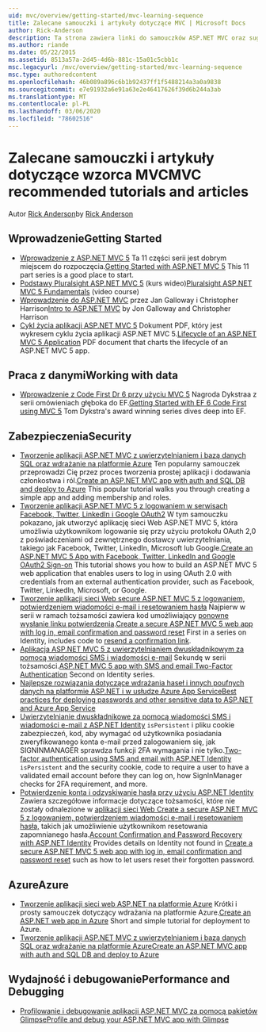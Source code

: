 ```yaml
---
uid: mvc/overview/getting-started/mvc-learning-sequence
title: Zalecane samouczki i artykuły dotyczące MVC | Microsoft Docs
author: Rick-Anderson
description: Ta strona zawiera linki do samouczków ASP.NET MVC oraz sugerowaną sekwencję do ich wykonania.
ms.author: riande
ms.date: 05/22/2015
ms.assetid: 8513a57a-2d45-4d6b-881c-15a01c5cbb1c
msc.legacyurl: /mvc/overview/getting-started/mvc-learning-sequence
msc.type: authoredcontent
ms.openlocfilehash: 46b089a896c6b1b92437ff1f5488214a3a0a9838
ms.sourcegitcommit: e7e91932a6e91a63e2e46417626f39d6b244a3ab
ms.translationtype: MT
ms.contentlocale: pl-PL
ms.lasthandoff: 03/06/2020
ms.locfileid: "78602516"
---
```

# <a name="mvc-recommended-tutorials-and-articles"></a><span data-ttu-id="dd9ac-103">Zalecane samouczki i artykuły dotyczące wzorca MVC</span><span class="sxs-lookup"><span data-stu-id="dd9ac-103">MVC recommended tutorials and articles</span></span>

<span data-ttu-id="dd9ac-104">Autor [Rick Anderson](https://twitter.com/RickAndMSFT)</span><span class="sxs-lookup"><span data-stu-id="dd9ac-104">by [Rick Anderson](https://twitter.com/RickAndMSFT)</span></span>

<a id="pwd"></a>
## <a name="getting-started"></a><span data-ttu-id="dd9ac-105">Wprowadzenie</span><span class="sxs-lookup"><span data-stu-id="dd9ac-105">Getting Started</span></span>

- <span data-ttu-id="dd9ac-106">[Wprowadzenie z ASP.NET MVC 5](introduction/getting-started.md) Ta 11 części serii jest dobrym miejscem do rozpoczęcia.</span><span class="sxs-lookup"><span data-stu-id="dd9ac-106">[Getting Started with ASP.NET MVC 5](introduction/getting-started.md) This 11 part series is a good place to start.</span></span>
- <span data-ttu-id="dd9ac-107">[Podstawy Pluralsight ASP.NET MVC 5](https://pluralsight.com/training/Player?author=scott-allen&amp;name=aspdotnet-mvc5-fundamentals-m1-introduction&amp;mode=live&amp;clip=0&amp;course=aspdotnet-mvc5-fundamentals) (kurs wideo)</span><span class="sxs-lookup"><span data-stu-id="dd9ac-107">[Pluralsight ASP.NET MVC 5 Fundamentals](https://pluralsight.com/training/Player?author=scott-allen&amp;name=aspdotnet-mvc5-fundamentals-m1-introduction&amp;mode=live&amp;clip=0&amp;course=aspdotnet-mvc5-fundamentals) (video course)</span></span>
- <span data-ttu-id="dd9ac-108">[Wprowadzenie do ASP.NET MVC](https://channel9.msdn.com/Series/Introduction-to-ASP-NET-MVC) przez Jan Galloway i Christopher Harrison</span><span class="sxs-lookup"><span data-stu-id="dd9ac-108">[Intro to ASP.NET MVC](https://channel9.msdn.com/Series/Introduction-to-ASP-NET-MVC) by Jon Galloway and Christopher Harrison</span></span>
- <span data-ttu-id="dd9ac-109">[Cykl życia aplikacji ASP.NET MVC 5](lifecycle-of-an-aspnet-mvc-5-application.md) Dokument PDF, który jest wykresem cyklu życia aplikacji ASP.NET MVC 5.</span><span class="sxs-lookup"><span data-stu-id="dd9ac-109">[Lifecycle of an ASP.NET MVC 5 Application](lifecycle-of-an-aspnet-mvc-5-application.md) PDF document that charts the lifecycle of an ASP.NET MVC 5 app.</span></span>

<a id="con"></a>
## <a name="working-with-data"></a><span data-ttu-id="dd9ac-110">Praca z danymi</span><span class="sxs-lookup"><span data-stu-id="dd9ac-110">Working with data</span></span>

- <span data-ttu-id="dd9ac-111">[Wprowadzenie z Code First Dr 6 przy użyciu MVC 5](getting-started-with-ef-using-mvc/creating-an-entity-framework-data-model-for-an-asp-net-mvc-application.md) Nagroda Dykstraa z serii omówieniach głęboka do EF.</span><span class="sxs-lookup"><span data-stu-id="dd9ac-111">[Getting Started with EF 6 Code First using MVC 5](getting-started-with-ef-using-mvc/creating-an-entity-framework-data-model-for-an-asp-net-mvc-application.md) Tom Dykstra's award winning series dives deep into EF.</span></span>

<a id="wj"></a>
## <a name="security"></a><span data-ttu-id="dd9ac-112">Zabezpieczenia</span><span class="sxs-lookup"><span data-stu-id="dd9ac-112">Security</span></span>

- <span data-ttu-id="dd9ac-113">[Tworzenie aplikacji ASP.NET MVC z uwierzytelnianiem i bazą danych SQL oraz wdrażanie na platformie Azure](https://azure.microsoft.com/documentation/articles/web-sites-dotnet-deploy-aspnet-mvc-app-membership-oauth-sql-database/) Ten popularny samouczek przeprowadzi Cię przez proces tworzenia prostej aplikacji i dodawania członkostwa i ról.</span><span class="sxs-lookup"><span data-stu-id="dd9ac-113">[Create an ASP.NET MVC app with auth and SQL DB and deploy to Azure](https://azure.microsoft.com/documentation/articles/web-sites-dotnet-deploy-aspnet-mvc-app-membership-oauth-sql-database/) This popular tutorial walks you through creating a simple app and adding membership and roles.</span></span>
- <span data-ttu-id="dd9ac-114">[Tworzenie aplikacji ASP.NET MVC 5 z logowaniem w serwisach Facebook, Twitter, LinkedIn i Google OAuth2](../security/create-an-aspnet-mvc-5-app-with-facebook-and-google-oauth2-and-openid-sign-on.md) W tym samouczku pokazano, jak utworzyć aplikację sieci Web ASP.NET MVC 5, która umożliwia użytkownikom logowanie się przy użyciu protokołu OAuth 2,0 z poświadczeniami od zewnętrznego dostawcy uwierzytelniania, takiego jak Facebook, Twitter, LinkedIn, Microsoft lub Google.</span><span class="sxs-lookup"><span data-stu-id="dd9ac-114">[Create an ASP.NET MVC 5 App with Facebook, Twitter, LinkedIn and Google OAuth2 Sign-on](../security/create-an-aspnet-mvc-5-app-with-facebook-and-google-oauth2-and-openid-sign-on.md) This tutorial shows you how to build an ASP.NET MVC 5 web application that enables users to log in using OAuth 2.0 with credentials from an external authentication provider, such as Facebook, Twitter, LinkedIn, Microsoft, or Google.</span></span>
- <span data-ttu-id="dd9ac-115">[Tworzenie aplikacji sieci Web secure ASP.NET MVC 5 z logowaniem, potwierdzeniem wiadomości e-mail i resetowaniem hasła](../security/create-an-aspnet-mvc-5-web-app-with-email-confirmation-and-password-reset.md) Najpierw w serii w ramach tożsamości zawiera kod umożliwiający [ponowne wysłanie linku potwierdzenia](../security/create-an-aspnet-mvc-5-web-app-with-email-confirmation-and-password-reset.md#rsend).</span><span class="sxs-lookup"><span data-stu-id="dd9ac-115">[Create a secure ASP.NET MVC 5 web app with log in, email confirmation and password reset](../security/create-an-aspnet-mvc-5-web-app-with-email-confirmation-and-password-reset.md) First in a series on Identity, includes code to [resend a confirmation link](../security/create-an-aspnet-mvc-5-web-app-with-email-confirmation-and-password-reset.md#rsend).</span></span>
- <span data-ttu-id="dd9ac-116">[Aplikacja ASP.NET MVC 5 z uwierzytelnianiem dwuskładnikowym za pomocą wiadomości SMS i wiadomości e-mail](../security/aspnet-mvc-5-app-with-sms-and-email-two-factor-authentication.md) Sekundę w serii tożsamości.</span><span class="sxs-lookup"><span data-stu-id="dd9ac-116">[ASP.NET MVC 5 app with SMS and email Two-Factor Authentication](../security/aspnet-mvc-5-app-with-sms-and-email-two-factor-authentication.md) Second on Identity series.</span></span>
- [<span data-ttu-id="dd9ac-117">Najlepsze rozwiązania dotyczące wdrażania haseł i innych poufnych danych na platformie ASP.NET i w usłudze Azure App Service</span><span class="sxs-lookup"><span data-stu-id="dd9ac-117">Best practices for deploying passwords and other sensitive data to ASP.NET and Azure App Service</span></span>](../../../identity/overview/features-api/best-practices-for-deploying-passwords-and-other-sensitive-data-to-aspnet-and-azure.md)
- <span data-ttu-id="dd9ac-118">[Uwierzytelnianie dwuskładnikowe za pomocą wiadomości SMS i wiadomości e-mail z ASP.NET Identity](../../../identity/overview/features-api/two-factor-authentication-using-sms-and-email-with-aspnet-identity.md) `isPersistent` i pliku cookie zabezpieczeń, kod, aby wymagać od użytkownika posiadania zweryfikowanego konta e-mail przed zalogowaniem się, jak SIGNINMANAGER sprawdza funkcji 2FA wymagania i nie tylko.</span><span class="sxs-lookup"><span data-stu-id="dd9ac-118">[Two-factor authentication using SMS and email with ASP.NET Identity](../../../identity/overview/features-api/two-factor-authentication-using-sms-and-email-with-aspnet-identity.md) `isPersistent` and the security cookie, code to require a user to have a validated email account before they can log on, how SignInManager checks for 2FA requirement, and more.</span></span>
- <span data-ttu-id="dd9ac-119">[Potwierdzenie konta i odzyskiwanie hasła przy użyciu ASP.NET Identity](../../../identity/overview/features-api/account-confirmation-and-password-recovery-with-aspnet-identity.md) Zawiera szczegółowe informacje dotyczące tożsamości, które nie zostały odnalezione w [aplikacji sieci Web Create a secure ASP.NET MVC 5 z logowaniem, potwierdzeniem wiadomości e-mail i resetowaniem hasła,](../security/create-an-aspnet-mvc-5-web-app-with-email-confirmation-and-password-reset.md) takich jak umożliwienie użytkownikom resetowania zapomnianego hasła.</span><span class="sxs-lookup"><span data-stu-id="dd9ac-119">[Account Confirmation and Password Recovery with ASP.NET Identity](../../../identity/overview/features-api/account-confirmation-and-password-recovery-with-aspnet-identity.md) Provides details on Identity not found in [Create a secure ASP.NET MVC 5 web app with log in, email confirmation and password reset](../security/create-an-aspnet-mvc-5-web-app-with-email-confirmation-and-password-reset.md) such as how to let users reset their forgotten password.</span></span>

<a id="da"></a>
## <a name="azure"></a><span data-ttu-id="dd9ac-120">Azure</span><span class="sxs-lookup"><span data-stu-id="dd9ac-120">Azure</span></span>

- <span data-ttu-id="dd9ac-121">[Tworzenie aplikacji sieci web ASP.NET na platformie Azure](https://azure.microsoft.com/documentation/articles/web-sites-dotnet-get-started/) Krótki i prosty samouczek dotyczący wdrażania na platformie Azure.</span><span class="sxs-lookup"><span data-stu-id="dd9ac-121">[Create an ASP.NET web app in Azure](https://azure.microsoft.com/documentation/articles/web-sites-dotnet-get-started/) Short and simple tutorial for deployment to Azure.</span></span>
- [<span data-ttu-id="dd9ac-122">Tworzenie aplikacji ASP.NET MVC z uwierzytelnianiem i bazą danych SQL oraz wdrażanie na platformie Azure</span><span class="sxs-lookup"><span data-stu-id="dd9ac-122">Create an ASP.NET MVC app with auth and SQL DB and deploy to Azure</span></span>](https://azure.microsoft.com/documentation/articles/web-sites-dotnet-deploy-aspnet-mvc-app-membership-oauth-sql-database/)

<a id="perf"></a>
## <a name="performance-and-debugging"></a><span data-ttu-id="dd9ac-123">Wydajność i debugowanie</span><span class="sxs-lookup"><span data-stu-id="dd9ac-123">Performance and Debugging</span></span>

- [<span data-ttu-id="dd9ac-124">Profilowanie i debugowanie aplikacji ASP.NET MVC za pomocą pakietów Glimpse</span><span class="sxs-lookup"><span data-stu-id="dd9ac-124">Profile and debug your ASP.NET MVC app with Glimpse</span></span>](../performance/profile-and-debug-your-aspnet-mvc-app-with-glimpse.md)
